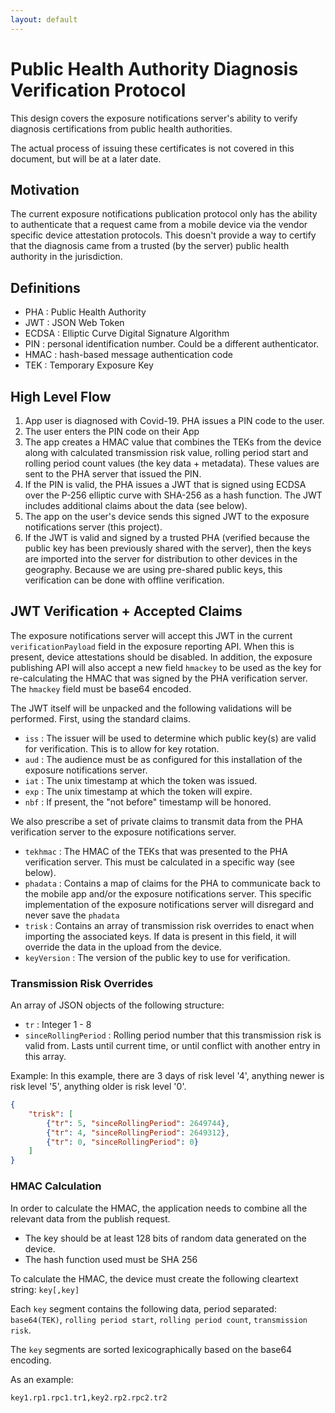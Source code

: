 ```yaml
---
layout: default
---
```

# Public Health Authority Diagnosis Verification Protocol

This design covers the exposure notifications server's ability to verify
diagnosis certifications from public health authorities.

The actual process of issuing these certificates is not covered in this
document, but will be at a later date.

## Motivation

The current exposure notifications publication protocol only has the ability
to authenticate that a request came from a mobile device via the vendor
specific device attestation protocols. This doesn't provide a way
to certify that the diagnosis came from a trusted (by the server) public
health authority in the jurisdiction.

## Definitions

* PHA : Public Health Authority
* JWT : JSON Web Token
* ECDSA : Elliptic Curve Digital Signature Algorithm
* PIN : personal identification number. Could be a different authenticator.
* HMAC : hash-based message authentication code
* TEK : Temporary Exposure Key


## High Level Flow

1. App user is diagnosed with Covid-19. PHA issues a PIN code to the user.
2. The user enters the PIN code on their App
3. The app creates a HMAC value that combines the TEKs from the device along
   with calculated transmission risk value, rolling period start and rolling
	 period count values (the key data + metadata).
	 These values are sent to the PHA server that issued the PIN.
4. If the PIN is valid, the PHA issues a JWT that is signed using ECDSA over
   the P-256 elliptic curve with SHA-256 as a hash function. The JWT includes
   additional claims about the data (see below).
5. The app on the user's device sends this signed JWT to the exposure
   notifications server (this project).
6. If the JWT is valid and signed by a trusted PHA (verified because the public
	 key has been previously shared with the server), then the keys are imported
	 into the server for distribution to other devices in the geography. Because
   we are using pre-shared public keys, this verification can be done with
   offline verification.

## JWT Verification + Accepted Claims

The exposure notifications server will accept this JWT in the current
`verificationPayload` field in the exposure reporting API. When this is present,
device attestations should be disabled. In addition, the exposure publishing
API will also accept a new field `hmackey` to be used as the key for
re-calculating the HMAC that was signed by the PHA verification server. The
`hmackey` field must be base64 encoded.

The JWT itself will be unpacked and the following validations will be performed.
First, using the standard claims.

* `iss` : The issuer will be used to determine which public key(s) are valid for
verification. This is to allow for key rotation.
* `aud` : The audience must be as configured for this installation of the
exposure notifications server.
* `iat` : The unix timestamp at which the token was issued.
* `exp` : The unix timestamp at which the token will expire.
* `nbf` : If present, the "not before" timestamp will be honored.

We also prescribe a set of private claims to transmit data from the PHA
verification server to the exposure notifications server.

* `tekhmac` : The HMAC of the TEKs that was presented to the PHA verification
server. This must be calculated in a specific way (see below).
* `phadata` : Contains a map of claims for the PHA to communicate back
to the mobile app and/or the exposure notifications server. This specific
implementation of the exposure notifications server will disregard and never
save the `phadata`
* `trisk` : Contains an array of transmission risk overrides to enact when
importing the associated keys. If data is present in this field, it will
override the data in the upload from the device.
* `keyVersion` : The version of the public key to use for verification.

### Transmission Risk Overrides

An array of JSON objects of the following structure:

* `tr` : Integer 1 - 8
* `sinceRollingPeriod` : Rolling period number that this transmission risk is
valid from. Lasts until current time, or until conflict with another entry
in this array.

Example: In this example, there are 3 days of risk level '4', anything newer
is risk level '5', anything older is risk level '0'.

```JSON
{
	"trisk": [
		{"tr": 5, "sinceRollingPeriod": 2649744},
		{"tr": 4, "sinceRollingPeriod": 2649312},
		{"tr": 0, "sinceRollingPeriod": 0}
	]
}
```

### HMAC Calculation

In order to calculate the HMAC, the application needs to combine all the
relevant data from the publish request.

* The key should be at least 128 bits of random data generated on the device.
* The hash function used must be SHA 256

To calculate the HMAC, the device must create the following cleartext string:
`key[,key]`

Each `key` segment contains the following data, period separated: `base64(TEK)`,
`rolling period start`, `rolling period count`, `transmission risk`.

The `key` segments are sorted lexicographically based on the base64 encoding.

As an example:

```
key1.rp1.rpc1.tr1,key2.rp2.rpc2.tr2
```
